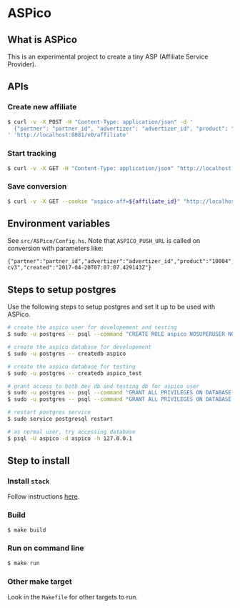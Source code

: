 # ASPico

## What is ASPico

This is an experimental project to create a tiny ASP (Affiliate Service Provider).

## APIs

### Create new affiliate

```bash
$ curl -v -X POST -H "Content-Type: application/json" -d '
  {"partner": "partner_id", "advertizer": "advertizer_id", "product": "product_id", "redirectTo": "redirect_url"}
' 'http://localhost:8081/v0/affiliate'
```

### Start tracking

```bash
$ curl -v -X GET -H "Content-Type: application/json" "http://localhost:8081/v0/track/${affiliate_id}"
```

### Save conversion

```bash
$ curl -v -X GET --cookie "aspico-aff=${affiliate_id}" "http://localhost:8081/v0/cv?cid=${conversion_id}"
```

## Environment variables

See `src/ASPico/Config.hs`.
Note that `ASPICO_PUSH_URL` is called on conversion with parameters like:

```
{"partner":"partner_id","advertizer":"advertizer_id","product":"10004","conversion":"test-cv3","created":"2017-04-20T07:07:07.429143Z"}
```

## Steps to setup postgres

Use the following steps to setup postgres and set it up to be used with ASPico.

```sh
# create the aspico user for developement and testing
$ sudo -u postgres -- psql --command "CREATE ROLE aspico NOSUPERUSER NOCREATEDB NOCREATEROLE INHERIT LOGIN ENCRYPTED PASSWORD '3pUiRmS2Rv6f28uW'"

# create the aspico database for developement
$ sudo -u postgres -- createdb aspico

# create the aspico database for testing
$ sudo -u postgres -- createdb aspico_test

# grant access to both dev db and testing db for aspico user
$ sudo -u postgres -- psql --command "GRANT ALL PRIVILEGES ON DATABASE aspico TO aspico"
$ sudo -u postgres -- psql --command "GRANT ALL PRIVILEGES ON DATABASE aspico_test TO aspico"

# restart postgres service
$ sudo service postgresql restart

# as normal user, try accessing database
$ psql -U aspico -d aspico -h 127.0.0.1
```

## Step to install

### Install `stack`

Follow instructions [here](https://github.com/commercialhaskell/stack#how-to-install).

### Build

```sh
$ make build
```

### Run on command line

```sh
$ make run
```

### Other make target

Look in the `Makefile` for other targets to run.

